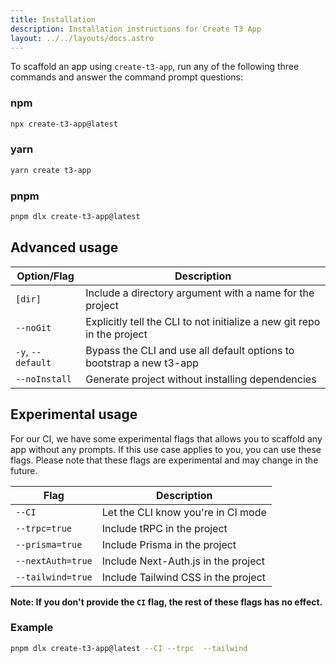 ```yaml
---
title: Installation
description: Installation instructions for Create T3 App
layout: ../../layouts/docs.astro
---
```


To scaffold an app using `create-t3-app`, run any of the following three commands and answer the command prompt questions:

### npm

```bash
npx create-t3-app@latest
```

### yarn

```bash
yarn create t3-app
```

### pnpm

```bash
pnpm dlx create-t3-app@latest
```

## Advanced usage

| Option/Flag       | Description                                                             |
| ----------------- | ----------------------------------------------------------------------- |
| `[dir]`           | Include a directory argument with a name for the project                |
| `--noGit`         | Explicitly tell the CLI to not initialize a new git repo in the project |
| `-y`, `--default` | Bypass the CLI and use all default options to bootstrap a new t3-app    |
| `--noInstall`     | Generate project without installing dependencies                        |

## Experimental usage

For our CI, we have some experimental flags that allows you to scaffold any app without any prompts. If this use case applies to you, you can use these flags. Please note that these flags are experimental and may change in the future.

| Flag              | Description                         |
| ----------------- | ----------------------------------- |
| `--CI`            | Let the CLI know you're in CI mode  |
| `--trpc=true`     | Include tRPC in the project         |
| `--prisma=true`   | Include Prisma in the project       |
| `--nextAuth=true` | Include Next-Auth.js in the project |
| `--tailwind=true` | Include Tailwind CSS in the project |

**Note: If you don't provide the `CI` flag, the rest of these flags has no effect.**

### Example

```bash
pnpm dlx create-t3-app@latest --CI --trpc  --tailwind
```
